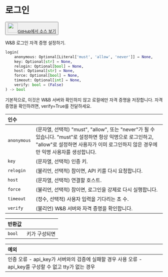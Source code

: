 
# 로그인

<p><button style={{display: 'flex', alignItems: 'center', backgroundColor: 'white', border: '1px solid #ddd', padding: '10px', borderRadius: '6px', cursor: 'pointer', boxShadow: '0 2px 3px rgba(0,0,0,0.1)', transition: 'all 0.3s'}}><a href='https://www.github.com/wandb/wandb/tree/fa4423647026d710e3780287b4bac2ee9494e92b/wandb/sdk/wandb_login.py#L46-L97' style={{fontSize: '1.2em', display: 'flex', alignItems: 'center'}}><img src='https://github.githubassets.com/images/modules/logos_page/GitHub-Mark.png' height='32px' width='32px' style={{marginRight: '10px'}}/>GitHub에서 소스 보기</a></button></p>


W&B 로그인 자격 증명 설정하기.

```python
login(
    anonymous: Optional[Literal['must', 'allow', 'never']] = None,
    key: Optional[str] = None,
    relogin: Optional[bool] = None,
    host: Optional[str] = None,
    force: Optional[bool] = None,
    timeout: Optional[int] = None,
    verify: bool = (False)
) -> bool
```

기본적으로, 이것은 W&B 서버와 확인하지 않고 로컬에만 자격 증명을 저장합니다. 자격 증명을 확인하려면, verify=True를 전달하세요.

| 인수 |  |
| :--- | :--- |
|  `anonymous` |  (문자열, 선택적) "must", "allow", 또는 "never"가 될 수 있습니다. "must"로 설정하면 항상 익명으로 로그인하고, "allow"로 설정하면 사용자가 이미 로그인하지 않은 경우에만 익명 사용자를 생성합니다. |
|  `key` |  (문자열, 선택적) 인증 키. |
|  `relogin` |  (불리언, 선택적) 참이면, API 키를 다시 요청합니다. |
|  `host` |  (문자열, 선택적) 연결할 호스트. |
|  `force` |  (불리언, 선택적) 참이면, 로그인을 강제로 다시 실행합니다. |
|  `timeout` |  (정수, 선택적) 사용자 입력을 기다리는 초 수. |
|  `verify` |  (불리언) W&B 서버와 자격 증명을 확인합니다. |

| 반환값 |  |
| :--- | :--- |
|  `bool` |  키가 구성되면 |

| 예외 |  |
| :--- | :--- |
|  인증 오류 - api_key가 서버와의 검증에 실패할 경우 사용 오류 - api_key를 구성할 수 없고 tty가 없는 경우